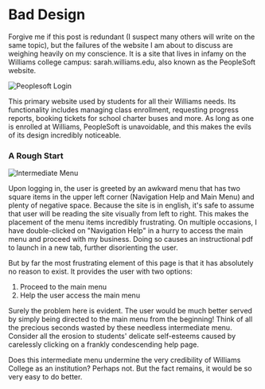 # Bad Design

Forgive me if this post is redundant (I suspect many others will write on the same topic), but the failures of the website I am about to discuss are weighing heavily on my conscience. 
It is a site that lives in infamy on the Williams college campus: sarah.williams.edu, also known as the PeopleSoft website. 

![Peoplesoft Login](https://github.com/jsmilan/jsmilan.github.io/blob/master/img/Peoplesoft%20Login.PNG "The deceptively inviting PeopleSoft login screen, waiting to ensnare unsuspecting students")

This primary website used by students for all their Williams needs. 
Its functionality includes managing class enrollment, requesting progress reports, booking tickets for school charter buses and more. 
As long as one is enrolled at Williams, PeopleSoft is unavoidable, and this makes the evils of its design incredibly noticeable.

### A Rough Start

![Intermediate Menu](https://github.com/jsmilan/jsmilan.github.io/blob/master/img/Menu%20That%20Exists%20For%20No%20Reason%20(commentary).png "Where the frustration begins")

Upon logging in, the user is greeted by an awkward menu that has two square items in the upper left corner (Navigation Help and Main Menu) and plenty of negative space.
Because the site is in english, it's safe to assume that user will be reading the site visually from left to right.
This makes the placement of the menu items incredibly frustrating. On multiple occasions, I have double-clicked on "Navigation Help" in a hurry to access the main menu and proceed with my business.
Doing so causes an instructional pdf to launch in a new tab, further disorienting the user.

But by far the most frustrating element of this page is that it has absolutely no reason to exist. 
It provides the user with two options: 

1. Proceed to the main menu
2. Help the user access the main menu

Surely the problem here is evident. The user would be much better served by simply being directed to the main menu from the beginning! 
Think of all the precious seconds wasted by these needless intermediate menu. 
Consider all the erosion to students' delicate self-esteems caused by carelessly clicking on a frankly condescending help page.

Does this intermediate menu undermine the very credibility of Williams College as an institution? Perhaps not. But the fact remains, it would be so very easy to do better.